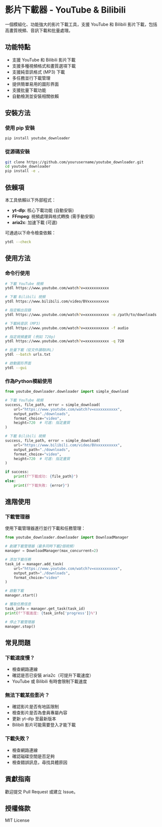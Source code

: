 # 影片下載器 - YouTube & Bilibili

一個模組化、功能強大的影片下載工具，支援 YouTube 和 Bilibili 影片下載，包括高畫質視頻、音訊下載和批量處理。

## 功能特點

- 支援 YouTube 和 Bilibili 影片下載
- 支援多種視頻格式和畫質選項下載
- 支援純音訊格式 (MP3) 下載
- 多任務並行下載管理
- 提供簡單易用的圖形界面
- 支援批量下載功能
- 自動檢測並安裝相關依賴

## 安裝方法

### 使用 pip 安裝

```bash
pip install youtube_downloader
```

### 從源碼安裝

```bash
git clone https://github.com/yourusername/youtube_downloader.git
cd youtube_downloader
pip install -e .
```

## 依賴項

本工具依賴以下外部程式：

- **yt-dlp**: 核心下載功能 (自動安裝)
- **FFmpeg**: 視頻處理與格式轉換 (需手動安裝)
- **aria2c**: 加速下載 (可選)

可通過以下命令檢查依賴：

```bash
ytdl --check
```

## 使用方法

### 命令行使用

```bash
# 下載 YouTube 視頻
ytdl https://www.youtube.com/watch?v=xxxxxxxxxxx

# 下載 Bilibili 視頻
ytdl https://www.bilibili.com/video/BVxxxxxxxxxx

# 指定輸出目錄
ytdl https://www.youtube.com/watch?v=xxxxxxxxxxx -o /path/to/downloads

# 下載純音訊 (MP3)
ytdl https://www.youtube.com/watch?v=xxxxxxxxxxx -f audio

# 指定視頻畫質 (例如 720p)
ytdl https://www.youtube.com/watch?v=xxxxxxxxxxx -q 720

# 批量下載（從文件讀取URL）
ytdl --batch urls.txt

# 啟動圖形界面
ytdl --gui
```

### 作為Python模組使用

```python
from youtube_downloader.downloader import simple_download

# 下載 YouTube 視頻
success, file_path, error = simple_download(
    url="https://www.youtube.com/watch?v=xxxxxxxxxxx",
    output_path="./downloads",
    format_choice="video",
    height=720  # 可選: 指定畫質
)

# 下載 Bilibili 視頻
success, file_path, error = simple_download(
    url="https://www.bilibili.com/video/BVxxxxxxxxxx",
    output_path="./downloads",
    format_choice="video",
    height=720  # 可選: 指定畫質
)

if success:
    print(f"下載成功: {file_path}")
else:
    print(f"下載失敗: {error}")
```

## 進階使用

### 下載管理器

使用下載管理器進行並行下載和任務管理：

```python
from youtube_downloader.downloader import DownloadManager

# 創建下載管理器（最多同時下載2個視頻）
manager = DownloadManager(max_concurrent=2)

# 添加下載任務
task_id = manager.add_task(
    url="https://www.youtube.com/watch?v=xxxxxxxxxxx",
    output_path="./downloads",
    format_choice="video"
)

# 啟動下載
manager.start()

# 獲取任務信息
task_info = manager.get_task(task_id)
print(f"下載進度: {task_info['progress']}%")

# 停止下載管理器
manager.stop()
```

## 常見問題

### 下載速度慢？

- 檢查網路連線
- 確認是否已安裝 aria2c（可提升下載速度）
- YouTube 或 Bilibili 有時會限制下載速度

### 無法下載某些影片？

- 確認影片是否有地區限制
- 檢查影片是否為會員專屬內容
- 更新 yt-dlp 至最新版本
- Bilibili 影片可能需要登入才能下載

### 下載失敗？

- 檢查網路連線
- 確認磁碟空間是否足夠
- 檢查錯誤訊息，尋找具體原因

## 貢獻指南

歡迎提交 Pull Request 或建立 Issue。

## 授權條款

MIT License
